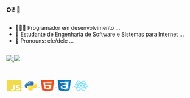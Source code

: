 ### Oi! 👋

##

- 👨🏽‍💻 Programador em desenvolvimento ...
- 🚀 Estudante de Engenharia de Software e Sistemas para Internet ...
- 🙂 Pronouns: ele/dele ...

##
<div>
  <a href="https://github.com/RonaldoFidelis">
  <img width="48%" src="https://github-readme-stats.vercel.app/api?username=RonaldoFidelis&show_icons=true&theme=algolia&include_all_commits&count_private=true"/>
  <img width="47.3%" src="https://github-readme-stats.vercel.app/api/top-langs/?username=RonaldoFidelis&langs_count=16&theme=algolia&layout=compact"/> 
<div/>
  
##
  
<div style="display: inline_block"><br>
  <img align="center" alt="Ronaldo-Js" height="30" width="40" src="https://raw.githubusercontent.com/devicons/devicon/master/icons/javascript/javascript-plain.svg">
  <img align="center" alt="Ronaldo-Python" height="30" width="40" src="https://raw.githubusercontent.com/devicons/devicon/master/icons/python/python-original.svg">
  <img align="center" alt="Ronaldo-HTML" height="30" width="40" src="https://raw.githubusercontent.com/devicons/devicon/master/icons/html5/html5-original.svg">
  <img align="center" alt="Ronaldo-CSS" height="30" width="40" src="https://raw.githubusercontent.com/devicons/devicon/master/icons/css3/css3-original.svg">
  <img align="center" alt="Ronaldo-React" height="30" width="40" src="https://raw.githubusercontent.com/devicons/devicon/master/icons/react/react-original.svg">
  
</div>
